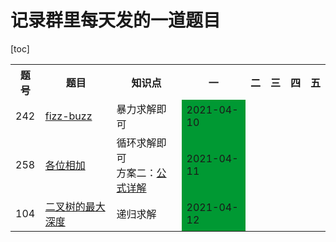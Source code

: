 # 记录群里每天发的一道题目
[toc]

<table>
         <tr>
            <th>题号</th>
            <th>题目</th>
            <th>知识点</th>
            <th>一</th>
            <th>二</th>
            <th>三</th>
            <th>四</th>
            <th>五</th>
        </tr>
        <tr>
            <td>242</td>
            <td><a href="https://leetcode-cn.com/problems/fizz-buzz/">fizz-buzz</a></td>
            <td>暴力求解即可</td>
            <td style="background-color: #009933;">2021-04-10</td>
            <td></td>
            <td></td>
            <td></td>
            <td></td>
        </tr>
        <tr>
            <td>258</td>
            <td><a href="https://leetcode-cn.com/problems/add-digits/">各位相加</a></td>
            <td>循环求解即可<br/>方案二：<a href="https://blog.csdn.net/weixin_41541562/article/details/106635899">公式详解</a></td>
            <td style="background-color: #009933;">2021-04-11</td>
            <td></td>
            <td></td>
            <td></td>
            <td></td>
        </tr>
        <tr>
            <td>104</td>
            <td><a href="https://leetcode-cn.com/problems/maximum-depth-of-binary-tree/">二叉树的最大深度</a></td>
            <td>递归求解</td>
            <td style="background-color: #009933;">2021-04-12</td>
            <td></td>
            <td></td>
            <td></td>
            <td></td>
        </tr>
</table>

